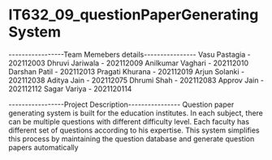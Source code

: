 # IT632_09_questionPaperGeneratingSystem

-----------------Team Memebers details----------------
Vasu Pastagia - 202112003
Dhruvi Jariwala - 202112009
Anilkumar Vaghari - 202112010
Darshan Patil - 202112013
Pragati Khurana - 202112019
Arjun Solanki - 202112038
Aditya Jain - 202112075
Dhrumi Shah - 202112083
Approv Jain - 202112112
Sagar Variya - 2021120114

-----------------Project Description----------------
Question paper generating system is built for the education institutes.
In each subject, there can be multiple questions with different difficulty level.
Each faculty has different set of questions according to his expertise.
This system simplifies this process by maintaining the question database and generate question papers automatically
